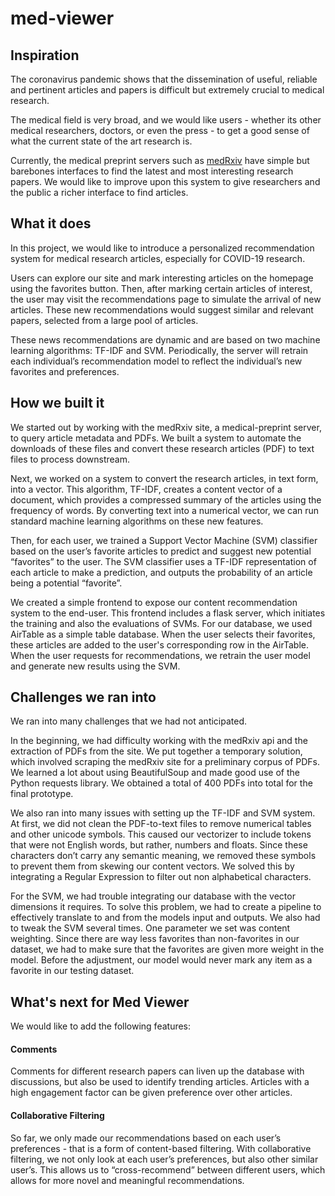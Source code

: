 # med-viewer

## Inspiration
The coronavirus pandemic shows that the dissemination of useful, reliable and pertinent articles and papers is difficult but extremely crucial to medical research. 

The medical field is very broad, and we would like users - whether its other medical researchers, doctors, or even the press - to get a good sense of what the current state of the art research is. 

Currently, the medical preprint servers such as [medRxiv](https://www.medrxiv.org/) have simple but barebones interfaces to find the latest and most interesting research papers. We would like to improve upon this system to give researchers and the public a richer interface to find articles.

## What it does
In this project, we would like to introduce a personalized recommendation system for medical research articles, especially for COVID-19 research. 

Users can explore our site and mark interesting articles on the homepage using the favorites button. Then, after marking certain articles of interest, the user may visit the recommendations page to simulate the arrival of new articles. These new recommendations would suggest similar and relevant papers, selected from a large pool of articles. 

These news recommendations are dynamic and are based on two machine learning algorithms: TF-IDF and SVM. Periodically, the server will retrain each individual’s recommendation model to reflect the individual’s new favorites and preferences.


## How we built it

We started out by working with the medRxiv site, a medical-preprint server, to query article metadata and PDFs. We built a system to automate the downloads of these files and convert these research articles (PDF) to text files to process downstream. 

Next, we worked on a system to convert the research articles, in text form, into a vector. This algorithm, TF-IDF, creates a content vector of a document, which provides a compressed summary of the articles using the frequency of words. By converting text into a numerical vector, we can run standard machine learning algorithms on these new features. 

Then, for each user, we trained a Support Vector Machine (SVM) classifier based on the user’s favorite articles to predict and suggest new potential “favorites” to the user. The SVM classifier uses a TF-IDF representation of each article to make a prediction, and outputs the probability of an article being a potential “favorite”. 

We created a simple frontend to expose our content recommendation system to the end-user. This frontend includes a flask server, which initiates the training and also the evaluations of SVMs. For our database, we used AirTable as a simple table database. When the user selects their favorites, these articles are added to the user's corresponding row in the AirTable. When the user requests for recommendations, we retrain the user model and generate new results using the SVM.

## Challenges we ran into

We ran into many challenges that we had not anticipated. 

In the beginning, we had difficulty working with the medRxiv api and the extraction of PDFs from the site. We put together a temporary solution, which involved scraping the medRxiv site for a preliminary corpus of PDFs. We learned a lot about using BeautifulSoup and made good use of the Python requests library. We obtained a total of 400 PDFs into total for the final prototype.

We also ran into many issues with setting up the TF-IDF and SVM system. At first, we did not clean the PDF-to-text files to remove numerical tables and other unicode symbols. This caused our vectorizer to include tokens that were not English words, but rather, numbers and floats. Since these characters don’t carry any semantic meaning, we removed these symbols to prevent them from skewing our content vectors. We solved this by integrating a Regular Expression to filter out non alphabetical characters.

For the SVM, we had trouble integrating our database with the vector dimensions it requires. To solve this problem, we had to create a pipeline to effectively translate to and from the models input and outputs. We also had to tweak the SVM several times. One parameter we set was content weighting. Since there are way less favorites than non-favorites in our dataset, we had to make sure that the favorites are given more weight in the model. Before the adjustment, our model would never mark any item as a favorite in our testing dataset. 
 
## What's next for Med Viewer

We would like to add the following features:

#### Comments
Comments for different research papers can liven up the database with discussions, but also be used to identify trending articles. Articles with a high engagement factor can be given preference over other articles. 

#### Collaborative Filtering
So far, we only made our recommendations based on each user’s preferences - that is a form of content-based filtering. With collaborative filtering, we not only look at each user’s preferences, but also other similar user’s. This allows us to “cross-recommend” between different users, which allows for more novel and meaningful recommendations.
